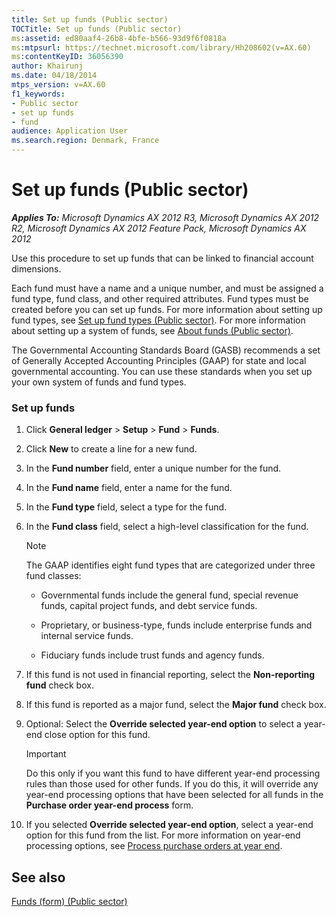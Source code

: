 ```yaml
---
title: Set up funds (Public sector)
TOCTitle: Set up funds (Public sector)
ms:assetid: ed80aaf4-26b8-4bfe-b566-93d9f6f0818a
ms:mtpsurl: https://technet.microsoft.com/library/Hh208602(v=AX.60)
ms:contentKeyID: 36056390
author: Khairunj
ms.date: 04/18/2014
mtps_version: v=AX.60
f1_keywords:
- Public sector
- set up funds
- fund
audience: Application User
ms.search.region: Denmark, France
---
```


# Set up funds (Public sector) 


_**Applies To:** Microsoft Dynamics AX 2012 R3, Microsoft Dynamics AX 2012 R2, Microsoft Dynamics AX 2012 Feature Pack, Microsoft Dynamics AX 2012_

Use this procedure to set up funds that can be linked to financial account dimensions.

Each fund must have a name and a unique number, and must be assigned a fund type, fund class, and other required attributes. Fund types must be created before you can set up funds. For more information about setting up fund types, see [Set up fund types (Public sector)](set-up-fund-types-public-sector.md). For more information about setting up a system of funds, see [About funds (Public sector)](about-funds-public-sector.md).

The Governmental Accounting Standards Board (GASB) recommends a set of Generally Accepted Accounting Principles (GAAP) for state and local governmental accounting. You can use these standards when you set up your own system of funds and fund types.

### Set up funds

1.  Click **General ledger** \> **Setup** \> **Fund** \> **Funds**.

2.  Click **New** to create a line for a new fund.

3.  In the **Fund number** field, enter a unique number for the fund.

4.  In the **Fund name** field, enter a name for the fund.

5.  In the **Fund type** field, select a type for the fund.

6.  In the **Fund class** field, select a high-level classification for the fund.
    

    > [!NOTE]
    > <P>The GAAP identifies eight fund types that are categorized under three fund classes:</P>
    > <UL>
    > <LI>
    > <P>Governmental funds include the general fund, special revenue funds, capital project funds, and debt service funds.</P>
    > <LI>
    > <P>Proprietary, or business-type, funds include enterprise funds and internal service funds.</P>
    > <LI>
    > <P>Fiduciary funds include trust funds and agency funds.</P></LI></UL>



7.  If this fund is not used in financial reporting, select the **Non-reporting fund** check box.

8.  If this fund is reported as a major fund, select the **Major fund** check box.

9.  Optional: Select the **Override selected year-end option** to select a year-end close option for this fund.
    

    > [!IMPORTANT]
    > <P>Do this only if you want this fund to have different year-end processing rules than those used for other funds. If you do this, it will override any year-end processing options that have been selected for all funds in the <STRONG>Purchase order year-end process</STRONG> form.</P>



10. If you selected **Override selected year-end option**, select a year-end option for this fund from the list. For more information on year-end processing options, see [Process purchase orders at year end](process-purchase-orders-at-year-end.md).

## See also

[Funds (form) (Public sector)](https://technet.microsoft.com/library/hh208514\(v=ax.60\))

  


